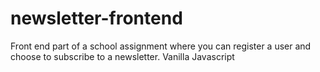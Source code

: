 # newsletter-frontend

Front end part of a school assignment where you can register a user and choose to subscribe to a newsletter.
Vanilla Javascript
